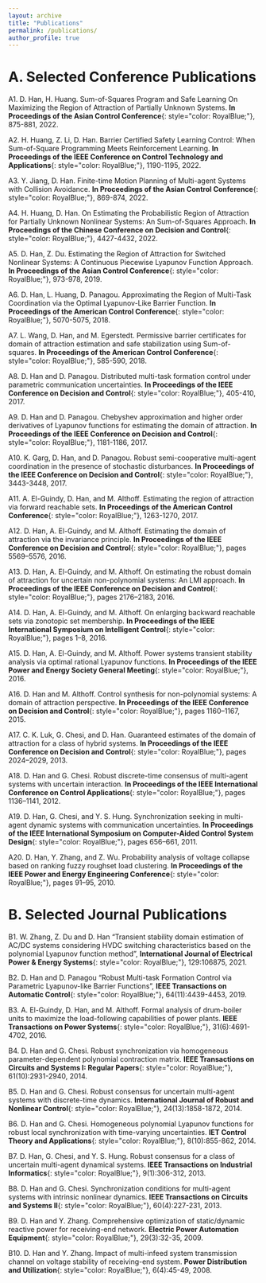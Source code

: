 ```yaml
---
layout: archive
title: "Publications"
permalink: /publications/
author_profile: true
---
```

A. Selected Conference Publications
======
A1. D. Han, H. Huang. Sum-of-Squares Program and Safe Learning On Maximizing the Region of Attraction of Partially Unknown Systems.  **In Proceedings of the Asian Control Conference**{: style="color: RoyalBlue;"}, 875-881, 2022.

A2. H. Huang, Z. Li, D. Han. Barrier Certified Safety Learning Control: When Sum-of-Square Programming Meets Reinforcement Learning.  **In Proceedings of the IEEE Conference on Control Technology and Applications**{: style="color: RoyalBlue;"}, 1190-1195, 2022.

A3. Y. Jiang, D. Han. Finite-time Motion Planning of Multi-agent Systems with Collision Avoidance.  **In Proceedings of the Asian Control Conference**{: style="color: RoyalBlue;"}, 869-874, 2022.

A4. H. Huang, D. Han. On Estimating the Probabilistic Region of Attraction for Partially Unknown Nonlinear Systems: An Sum-of-Squares Approach. **In Proceedings of the Chinese Conference on Decision and Control**{: style="color: RoyalBlue;"}, 4427-4432, 2022.

A5. D. Han, Z. Du. Estimating the Region of Attraction for Switched Nonlinear Systems: A Continuous Piecewise Lyapunov Function Approach. **In Proceedings of the Asian Control Conference**{: style="color: RoyalBlue;"}, 973-978, 2019.

A6. D. Han, L. Huang, D. Panagou. Approximating the Region of Multi-Task Coordination via the Optimal Lyapunov-Like Barrier Function. **In Proceedings of the American Control Conference**{: style="color: RoyalBlue;"}, 5070-5075, 2018.

A7. L. Wang, D. Han, and M. Egerstedt.  Permissive  barrier certificates for domain of attraction estimation and safe stabilization using Sum-of-squares.  **In Proceedings of the American Control Conference**{: style="color: RoyalBlue;"}, 585-590, 2018.

A8. D. Han and D. Panagou. Distributed multi-task formation control under parametric communication  uncertainties. **In Proceedings of the IEEE Conference on Decision and Control**{: style="color: RoyalBlue;"}, 405-410, 2017.

A9. D. Han and D. Panagou.  Chebyshev approximation and higher order derivatives of Lyapunov functions for estimating the domain of attraction. **In Proceedings of the IEEE Conference on Decision and Control**{: style="color: RoyalBlue;"}, 1181-1186, 2017.

A10. K. Garg, D. Han, and D. Panagou. Robust semi-cooperative multi-agent coordination in the presence of stochastic disturbances. **In Proceedings of the IEEE Conference on Decision and Control**{: style="color: RoyalBlue;"}, 3443-3448, 2017.

A11. A. El-Guindy, D. Han, and M. Althoff. Estimating the region of attraction via forward reachable sets. **In Proceedings  of the American  Control Conference**{: style="color: RoyalBlue;"}, 1263-1270, 2017.

A12. D. Han, A. El-Guindy, and M. Althoff.  Estimating the domain of attraction via the invariance principle. **In Proceedings of the IEEE Conference on Decision and Control**{: style="color: RoyalBlue;"}, pages 5569–5576, 2016.

A13. D. Han, A. El-Guindy, and M. Althoff. On estimating the robust domain of attraction for uncertain non-polynomial systems: An LMI approach. **In Proceedings of the IEEE Conference on Decision and Control**{: style="color: RoyalBlue;"}, pages 2176–2183, 2016.

A14. D. Han, A. El-Guindy, and M. Althoff.  On enlarging backward reachable sets via zonotopic set membership. **In Proceedings  of the IEEE  International Symposium on Intelligent Control**{: style="color: RoyalBlue;"}, pages 1–8, 2016.

A15. D. Han, A. El-Guindy, and M. Althoff. Power systems transient stability analysis via optimal rational Lyapunov functions. **In Proceedings of the IEEE Power and Energy Society General  Meeting**{: style="color: RoyalBlue;"}, 2016.

A16. D. Han and M. Althoff.  Control  synthesis  for non-polynomial systems:  A domain of attraction perspective. **In Proceedings of the IEEE Conference on Decision and Control**{: style="color: RoyalBlue;"}, pages 1160–1167, 2015.

A17. C. K. Luk, G. Chesi, and D. Han. Guaranteed estimates of the domain of attraction for a class of hybrid systems. **In Proceedings of the IEEE Conference on Decision and Control**{: style="color: RoyalBlue;"}, pages 2024–2029, 2013.

A18. D. Han and G. Chesi.  Robust discrete-time consensus of multi-agent systems with uncertain  interaction. **In Proceedings of the IEEE International Conference on Control  Applications**{: style="color: RoyalBlue;"}, pages 1136–1141, 2012.
 
A19. D. Han, G. Chesi, and Y. S. Hung. Synchronization seeking in multi-agent dynamic systems with communication uncertainties. **In Proceedings of the IEEE International Symposium on Computer-Aided  Control  System Design**{: style="color: RoyalBlue;"}, pages 656–661, 2011.

A20. D. Han, Y. Zhang, and Z. Wu.  Probability analysis of voltage  collapse  based on ranking fuzzy roughset load clustering. **In Proceedings of the IEEE Power and Energy Engineering  Conference**{: style="color: RoyalBlue;"}, pages 91–95, 2010.


B. Selected Journal Publications
======
B1. W. Zhang, Z. Du and D. Han “Transient stability domain estimation of AC/DC systems considering HVDC switching characteristics based on the polynomial Lyapunov function method”, **International Journal of Electrical Power & Energy Systems**{: style="color: RoyalBlue;"}, 129:106875, 2021.

B2. D. Han and D. Panagou “Robust Multi-task Formation Control via Parametric Lyapunov-like Barrier Functions”, **IEEE Transactions on Automatic Control**{: style="color: RoyalBlue;"}, 64(11):4439-4453, 2019.

B3. A. El-Guindy, D. Han, and M. Althoff. Formal analysis of drum-boiler units to maximize the load-following capabilities of power plants. **IEEE Transactions on Power Systems**{: style="color: RoyalBlue;"}, 31(6):4691-4702, 2016.

B4. D. Han and G. Chesi. Robust synchronization via homogeneous parameter-dependent polynomial contraction matrix. **IEEE Transactions on Circuits and Systems I: Regular Papers**{: style="color: RoyalBlue;"}, 61(10):2931-2940, 2014.

B5. D. Han and G. Chesi. Robust consensus for uncertain multi-agent systems with discrete-time dynamics. **International Journal of Robust and Nonlinear Control**{: style="color: RoyalBlue;"}, 24(13):1858-1872, 2014.

B6. D. Han and G. Chesi. Homogeneous polynomial Lyapunov functions for robust local synchronization with time-varying uncertainties. **IET Control Theory and Applications**{: style="color: RoyalBlue;"}, 8(10):855-862, 2014.

B7. D. Han, G. Chesi, and Y. S. Hung. Robust consensus for a class of uncertain multi-agent dynamical systems. **IEEE Transactions on Industrial Informatics**{: style="color: RoyalBlue;"}, 9(1):306-312, 2013.

B8. D. Han and G. Chesi. Synchronization conditions for multi-agent systems with intrinsic nonlinear dynamics. **IEEE Transactions on Circuits and Systems II**{: style="color: RoyalBlue;"}, 60(4):227-231, 2013.

B9. D. Han and Y. Zhang. Comprehensive optimization of static/dynamic reactive power for receiving-end network. **Electric Power Automation Equipment**{: style="color: RoyalBlue;"}, 29(3):32-35, 2009.

B10. D. Han and Y. Zhang. Impact of multi-infeed system transmission channel on voltage stability of receiving-end system. **Power Distribution and Utilization**{: style="color: RoyalBlue;"}, 6(4):45-49, 2008.



